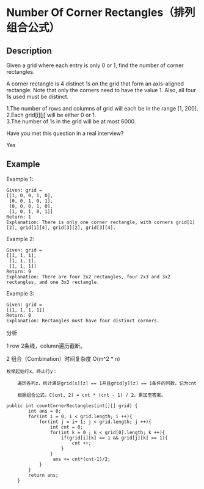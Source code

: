 # Number Of Corner Rectangles（排列组合公式）

## Description

Given a grid where each entry is only 0 or 1, find the number of corner rectangles.

A corner rectangle is 4 distinct 1s on the grid that form an axis-aligned rectangle. Note that only the corners need to have the value 1. Also, all four 1s used must be distinct.

1.The number of rows and columns of grid will each be in the range \[1, 200\].  
2.Each grid\[i\]\[j\] will be either 0 or 1.  
3.The number of 1s in the grid will be at most 6000.

Have you met this question in a real interview?

Yes

## Example

Example 1:

```text
Given: grid = 
[[1, 0, 0, 1, 0],
 [0, 0, 1, 0, 1],
 [0, 0, 0, 1, 0],
 [1, 0, 1, 0, 1]]
Return: 1
Explanation: There is only one corner rectangle, with corners grid[1][2], grid[1][4], grid[3][2], grid[3][4].
```

Example 2:

```text
Given: grid = 
[[1, 1, 1],
 [1, 1, 1],
 [1, 1, 1]]
Return: 9
Explanation: There are four 2x2 rectangles, four 2x3 and 3x2 rectangles, and one 3x3 rectangle.
```

Example 3:

```text
Given: grid = 
[[1, 1, 1, 1]]
Return: 0
Explanation: Rectangles must have four distinct corners.
```

分析

1 row 2条线，column遍历截断。

2 组合（Combination）时间复杂度 O\(m^2 \* n\)

```text
枚举起始行x，终止行y：

    遍历各列z，统计满足grid[x][z] == 1并且grid[y][z] == 1条件的列数，记为cnt

    根据组合公式，C(cnt, 2) = cnt * (cnt - 1) / 2，累加至答案。
```

```text
public int countCornerRectangles(int[][] grid) {
        int ans = 0;
        for(int i = 0; i < grid.length; i ++){
            for(int j = i+ 1; j < grid.length; j ++){
                int cnt = 0;
                for(int k = 0 ; k < grid[0].length; k ++){
                    if(grid[i][k] == 1 && grid[j][k] == 1){
                        cnt ++;
                    }
                }
                 ans += cnt*(cnt-1)/2;
            }
        }
        return ans;
    }
```

